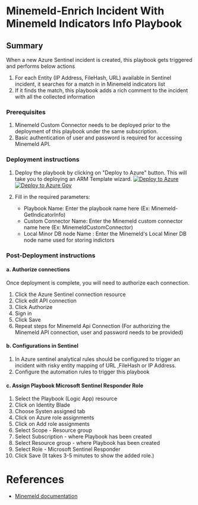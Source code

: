 # Minemeld-Enrich Incident With Minemeld Indicators Info Playbook
 ## Summary
 When a new Azure Sentinel incident is created, this playbook gets triggered and performs below actions
 1. For each Entity (IP Address, FileHash, URL) available in Sentinel incident, it searches for a match in in Minemeld indicators list
 2. If it finds the match, this playbook adds a rich comment to the incident with all the collected information


### Prerequisites 
1. Minemeld Custom Connector needs to be deployed prior to the deployment of this playbook under the same subscription.
2. Basic authentication of user and password is required for accessing Minemeld API.

### Deployment instructions 
1. Deploy the playbook by clicking on "Deploy to Azure" button. This will take you to deploying an ARM Template wizard.
[![Deploy to Azure](https://aka.ms/deploytoazurebutton)](https://portal.azure.com/#create/Microsoft.Template/uri/https%3A%2F%2Fraw.githubusercontent.com%2FAzure%2FAzure-Sentinel%2Fmaster%2FSolutions%2FMinemeld%2FPlaybooks%2FMinemeldPlaybooks%2FMinemeld-EnrichIncident%2Fazuredeploy.json)
[![Deploy to Azure Gov](https://aka.ms/deploytoazuregovbutton)](https://portal.azure.us/#create/Microsoft.Template/uri/https%3A%2F%2Fraw.githubusercontent.com%2FAzure%2FAzure-Sentinel%2Fmaster%2FSolutions%2FMinemeld%2FPlaybooks%2F%2FMinemeldPlaybooks%2FMinemeld-EnrichIncident%2Fazuredeploy.json)

2. Fill in the required parameters:
    * Playbook Name: Enter the playbook name here (Ex: Minemeld-GetIndicatorInfo)
    * Custom Connector Name: Enter the Minemeld custom connector name here (Ex: MinemeldCustomConnector)
    * Local Minor DB node Name : Enter the Minemeld's Local Miner DB node name used for storing indictors
    
### Post-Deployment instructions 
#### a. Authorize connections
Once deployment is complete, you will need to authorize each connection.
1.	Click the Azure Sentinel connection resource
2.	Click edit API connection
3.	Click Authorize
4.	Sign in
5.	Click Save
6.	Repeat steps for Minemeld Api  Connection (For authorizing the Minemeld API connection, user and password needs to be provided)

#### b. Configurations in Sentinel
1. In Azure sentinel analytical rules should be configured to trigger an incident with risky entity mapping of URL ,FileHash or IP Address. 
2. Configure the automation rules to trigger this playbook

#### c. Assign Playbook Microsoft Sentinel Responder Role
1. Select the Playbook (Logic App) resource
2. Click on Identity Blade
3. Choose Systen assigned tab
4. Click on Azure role assignments
5. Click on Add role assignments
6. Select Scope - Resource group
7. Select Subscription - where Playbook has been created
8. Select Resource group - where Playbook has been created
9. Select Role - Microsoft Sentinel Responder
10. Click Save (It takes 3-5 minutes to show the added role.)

#  References
 - [Minemeld documentation](https://github.com/PaloAltoNetworks/minemeld/wiki)
